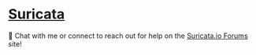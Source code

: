 # [Suricata](https://suricata.io/)

:wave: Chat with me or connect to reach out for help on the [Suricata.io Forums](https://forum.suricata.io/u/adudewhosurfs/badges) site!
